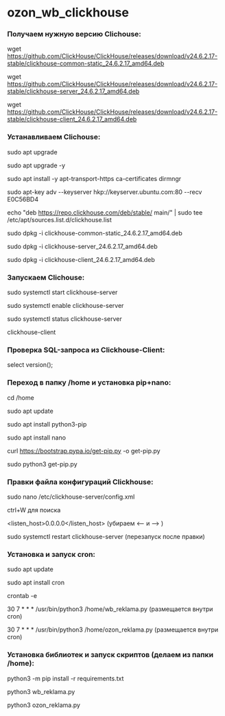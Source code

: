# ozon_wb_clickhouse

### Получаем нужную версию Clichouse:
wget https://github.com/ClickHouse/ClickHouse/releases/download/v24.6.2.17-stable/clickhouse-common-static_24.6.2.17_amd64.deb

wget https://github.com/ClickHouse/ClickHouse/releases/download/v24.6.2.17-stable/clickhouse-server_24.6.2.17_amd64.deb

wget https://github.com/ClickHouse/ClickHouse/releases/download/v24.6.2.17-stable/clickhouse-client_24.6.2.17_amd64.deb

### Устанавливаем Clichouse:
sudo apt upgrade

sudo apt upgrade -y

sudo apt install -y apt-transport-https ca-certificates dirmngr

sudo apt-key adv --keyserver hkp://keyserver.ubuntu.com:80 --recv E0C56BD4

echo "deb https://repo.clickhouse.com/deb/stable/ main/" | sudo tee /etc/apt/sources.list.d/clickhouse.list

sudo dpkg -i clickhouse-common-static_24.6.2.17_amd64.deb

sudo dpkg -i clickhouse-server_24.6.2.17_amd64.deb 

sudo dpkg -i clickhouse-client_24.6.2.17_amd64.deb


### Запускаем Clichouse:
sudo systemctl start clickhouse-server

sudo systemctl enable clickhouse-server

sudo systemctl status clickhouse-server

clickhouse-client

### Проверка SQL-запроса из Clickhouse-Client:
select version();

### Переход в папку /home и установка pip+nano:
cd /home

sudo apt update

sudo apt install python3-pip

sudo apt install nano

curl https://bootstrap.pypa.io/get-pip.py -o get-pip.py

sudo python3 get-pip.py

### Правки файла конфигураций Clickhouse:
sudo nano /etc/clickhouse-server/config.xml

ctrl+W для поиска

<listen_host>0.0.0.0</listen_host>  (убираем <--  и --> )

sudo systemctl restart clickhouse-server (перезапуск после правки)

### Установка и запуск cron:
sudo apt update 

sudo apt install cron

crontab -e

30 7 * * * /usr/bin/python3 /home/wb_reklama.py (размещается внутри cron)

30 7 * * * /usr/bin/python3 /home/ozon_reklama.py (размещается внутри cron)

### Установка библиотек и запуск скриптов (делаем из папки /home):
python3 -m pip install -r requirements.txt

python3 wb_reklama.py

python3 ozon_reklama.py
